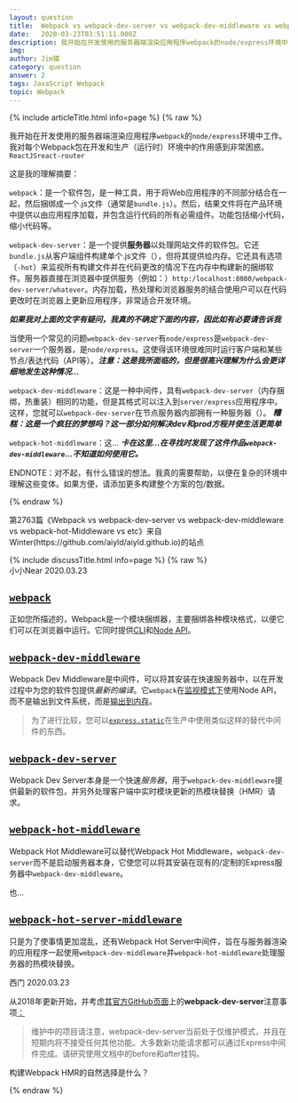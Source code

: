 ```yaml
---
layout: question
title:  Webpack vs webpack-dev-server vs webpack-dev-middleware vs webpack-hot-Middleware vs etc
date:   2020-03-23T03:51:11.000Z
description: 我开始在开发使用的服务器端渲染应用程序webpack的node/express环境中工作。我对每个Webpack包在开发和生产（运行时）环境中的作用感到非...
img: 
author: Jim猿
category: question
answer: 2
tags: JavaScript Webpack
topic: Webpack
---
```

<div class="article-root">
  <div class="article">
    {% include articleTitle.html info=page %}
    {% raw %}
    <div class="article-content"><p><font style="vertical-align: inherit;"><font style="vertical-align: inherit;">我开始在</font><font style="vertical-align: inherit;">开发使用的</font><font style="vertical-align: inherit;">服务器端渲染应用程序</font></font><code>webpack</code><font style="vertical-align: inherit;"><font style="vertical-align: inherit;">的</font></font><code>node/express</code><font style="vertical-align: inherit;"><font style="vertical-align: inherit;">环境中</font><font style="vertical-align: inherit;">工作</font><font style="vertical-align: inherit;">。</font><font style="vertical-align: inherit;">我对每个Webpack包在开发和生产（运行时）环境中的作用感到非常困惑。</font></font><code>ReactJS</code><font style="vertical-align: inherit;"></font><code>react-router</code><font style="vertical-align: inherit;"></font></p>

<p><font style="vertical-align: inherit;"><font style="vertical-align: inherit;">这是我的理解摘要：</font></font></p>

<p><code>webpack</code><font style="vertical-align: inherit;"><font style="vertical-align: inherit;">：是一个软件包，是一种工具，用于将Web应用程序的不同部分结合在一起，然后捆绑成一个.js文件（通常是</font></font><code>bundle.js</code><font style="vertical-align: inherit;"><font style="vertical-align: inherit;">）。</font><font style="vertical-align: inherit;">然后，结果文件将在产品环境中提供以由应用程序加载，并包含运行代码的所有必需组件。</font><font style="vertical-align: inherit;">功能包括缩小代码，缩小代码等。</font></font></p>

<p><code>webpack-dev-server</code><font style="vertical-align: inherit;"><font style="vertical-align: inherit;">：是一个提供</font></font><strong><font style="vertical-align: inherit;"><font style="vertical-align: inherit;">服务器</font></font></strong><font style="vertical-align: inherit;"><font style="vertical-align: inherit;">以处理网站文件</font><font style="vertical-align: inherit;">的软件包</font><font style="vertical-align: inherit;">。</font><font style="vertical-align: inherit;">它还</font></font><code>bundle.js</code><font style="vertical-align: inherit;"><font style="vertical-align: inherit;">从客户端组件</font><font style="vertical-align: inherit;">构建单个.js文件（</font><font style="vertical-align: inherit;">），但将其提供给内存。</font><font style="vertical-align: inherit;">它还具有选项（</font></font><code>-hot</code><font style="vertical-align: inherit;"><font style="vertical-align: inherit;">）来监视所有构建文件并在代码更改的情况下在内存中构建新的捆绑软件。</font><font style="vertical-align: inherit;">服务器直接在浏览器中提供服务（例如：）</font></font><code>http:/localhost:8080/webpack-dev-server/whatever</code><font style="vertical-align: inherit;"><font style="vertical-align: inherit;">。</font><font style="vertical-align: inherit;">内存加载，热处理和浏览器服务的结合使用户可以在代码更改时在浏览器上更新应用程序，非常适合开发环境。</font></font></p>

<p><strong><em><font style="vertical-align: inherit;"><font style="vertical-align: inherit;">如果我对上面的文字有疑问，我真的不确定下面的内容，因此如有必要请告诉我</font></font></em></strong></p>

<p><font style="vertical-align: inherit;"><font style="vertical-align: inherit;">当使用一个常见的问题</font></font><code>webpack-dev-server</code><font style="vertical-align: inherit;"><font style="vertical-align: inherit;">有</font></font><code>node/express</code><font style="vertical-align: inherit;"><font style="vertical-align: inherit;">是</font></font><code>webpack-dev-server</code><font style="vertical-align: inherit;"><font style="vertical-align: inherit;">一个服务器，是</font></font><code>node/express</code><font style="vertical-align: inherit;"><font style="vertical-align: inherit;">。</font><font style="vertical-align: inherit;">这使得该环境很难同时运行客户端和某些节点/表达代码（API等）。</font></font><strong><em><font style="vertical-align: inherit;"><font style="vertical-align: inherit;">注意：这是我所面临的，但是很高兴理解为什么会更详细地发生这种情况...</font></font></em></strong></p>

<p><code>webpack-dev-middleware</code><font style="vertical-align: inherit;"><font style="vertical-align: inherit;">：这是一种中间件，具有</font></font><code>webpack-dev-server</code><font style="vertical-align: inherit;"><font style="vertical-align: inherit;">（内存捆绑，热重装）</font><font style="vertical-align: inherit;">相同的功能</font><font style="vertical-align: inherit;">，但是其格式可以注入到</font></font><code>server/express</code><font style="vertical-align: inherit;"><font style="vertical-align: inherit;">应用程序中。</font><font style="vertical-align: inherit;">这样，您就可以</font></font><code>webpack-dev-server</code><font style="vertical-align: inherit;"><font style="vertical-align: inherit;">在节点服务器内部</font><font style="vertical-align: inherit;">拥有一种服务器（</font><font style="vertical-align: inherit;">）。  </font></font><strong><em><font style="vertical-align: inherit;"><font style="vertical-align: inherit;">糟糕：这是一个疯狂的梦想吗？</font><font style="vertical-align: inherit;">这一部分如何解决dev和prod方程并使生活更简单</font></font></em></strong></p>

<p><code>webpack-hot-middleware</code><font style="vertical-align: inherit;"><font style="vertical-align: inherit;">：这... </font></font><strong><em><font style="vertical-align: inherit;"><font style="vertical-align: inherit;">卡在这里...在寻找时发现了这件作品</font></font><code>webpack-dev-middleware</code><font style="vertical-align: inherit;"><font style="vertical-align: inherit;">...不知道如何使用它。</font></font></em></strong> </p>

<p><font style="vertical-align: inherit;"><font style="vertical-align: inherit;">ENDNOTE：对不起，有什么错误的想法。</font><font style="vertical-align: inherit;">我真的需要帮助，以便在复杂的环境中理解这些变体。</font><font style="vertical-align: inherit;">如果方便，请添加更多构建整个方案的包/数据。</font></font></p></div>
    {% endraw %}
  </div>
  <p class="winter_mark">第2763篇《Webpack vs webpack-dev-server vs webpack-dev-middleware vs webpack-hot-Middleware vs etc》来自Winter(https://github.com/aiyld/aiyld.github.io)的站点</p>
  <div class="discuss-wrapper">
    {% include discussTitle.html info=page %}
    {% raw %}
    <div class="discuss-item">
        <div class="discuss-parent">
          <div class="discuss-meta">
            <span class="discuss-user">小小Near</span>
            <span class="discuss-time">2020.03.23</span>
          </div>
          <div class="discuss-comment"><h2><a href="https://webpack.js.org/" rel="noreferrer"><code>webpack</code></a></h2>

<p><font style="vertical-align: inherit;"><font style="vertical-align: inherit;">正如您所描述的，Webpack是一个模块捆绑器，主要捆绑各种模块格式，以便它们可以在浏览器中运行。</font><font style="vertical-align: inherit;">它同时提供</font></font><a href="https://webpack.js.org/api/cli/" rel="noreferrer"><font style="vertical-align: inherit;"><font style="vertical-align: inherit;">CLI</font></font></a><font style="vertical-align: inherit;"><font style="vertical-align: inherit;">和</font></font><a href="https://webpack.js.org/api/node/" rel="noreferrer"><font style="vertical-align: inherit;"><font style="vertical-align: inherit;">Node API</font></font></a><font style="vertical-align: inherit;"><font style="vertical-align: inherit;">。</font></font></p>

<h2><a href="https://github.com/webpack/webpack-dev-middleware" rel="noreferrer"><code>webpack-dev-middleware</code></a></h2>

<p><font style="vertical-align: inherit;"><font style="vertical-align: inherit;">Webpack Dev Middleware是中间件，可以将其安装在快速服务器中，以</font><font style="vertical-align: inherit;">在开发过程中为您的软件包</font><font style="vertical-align: inherit;">提供</font></font><em><font style="vertical-align: inherit;"><font style="vertical-align: inherit;">最新的编译</font></font></em><font style="vertical-align: inherit;"><font style="vertical-align: inherit;">。</font><font style="vertical-align: inherit;">它</font></font><code>webpack</code><font style="vertical-align: inherit;"><font style="vertical-align: inherit;">在</font></font><a href="https://webpack.js.org/api/node/#watching" rel="noreferrer"><font style="vertical-align: inherit;"><font style="vertical-align: inherit;">监视模式下</font></font></a><font style="vertical-align: inherit;"><font style="vertical-align: inherit;">使用</font><font style="vertical-align: inherit;">Node API，</font><font style="vertical-align: inherit;">而不是输出到文件系统，而是</font></font><a href="https://github.com/webpack/memory-fs" rel="noreferrer"><font style="vertical-align: inherit;"><font style="vertical-align: inherit;">输出到内存</font></font></a><font style="vertical-align: inherit;"><font style="vertical-align: inherit;">。</font></font></p>

<blockquote>
  <p><font style="vertical-align: inherit;"><font style="vertical-align: inherit;">为了进行比较，您可以</font></font><a href="https://expressjs.com/en/starter/static-files.html" rel="noreferrer"><code>express.static</code></a><font style="vertical-align: inherit;"><font style="vertical-align: inherit;">在生产中</font><font style="vertical-align: inherit;">使用类似这样的</font><font style="vertical-align: inherit;">替代中间件的</font><font style="vertical-align: inherit;">东西</font><font style="vertical-align: inherit;">。</font></font></p>
</blockquote>

<h2><a href="https://webpack.js.org/guides/development/#webpack-dev-server" rel="noreferrer"><code>webpack-dev-server</code></a></h2>

<p><font style="vertical-align: inherit;"><font style="vertical-align: inherit;">Webpack Dev Server本身是一个快速</font></font><em><font style="vertical-align: inherit;"><font style="vertical-align: inherit;">服务器</font></font></em><font style="vertical-align: inherit;"><font style="vertical-align: inherit;">，用于</font></font><code>webpack-dev-middleware</code><font style="vertical-align: inherit;"><font style="vertical-align: inherit;">提供最新的软件包，并另外处理客户端中实时模块更新的热模块替换（HMR）请求。</font></font></p>

<h2><a href="https://github.com/glenjamin/webpack-hot-middleware" rel="noreferrer"><code>webpack-hot-middleware</code></a></h2>

<p><font style="vertical-align: inherit;"><font style="vertical-align: inherit;">Webpack Hot Middleware可以替代Webpack Hot Middleware，</font></font><code>webpack-dev-server</code><font style="vertical-align: inherit;"><font style="vertical-align: inherit;">而不是启动服务器本身，它使您可以将其安装在现有的/定制的Express服务器中</font></font><code>webpack-dev-middleware</code><font style="vertical-align: inherit;"><font style="vertical-align: inherit;">。</font></font></p>

<p><font style="vertical-align: inherit;"><font style="vertical-align: inherit;">也...</font></font></p>

<h2><a href="https://github.com/60frames/webpack-hot-server-middleware" rel="noreferrer"><code>webpack-hot-server-middleware</code></a></h2>

<p><font style="vertical-align: inherit;"><font style="vertical-align: inherit;">只是为了使事情更加混乱，还有Webpack Hot Server中间件，旨在与</font><font style="vertical-align: inherit;">服务器渲染的应用程序</font><font style="vertical-align: inherit;">一起使用</font></font><code>webpack-dev-middleware</code><font style="vertical-align: inherit;"><font style="vertical-align: inherit;">并</font></font><code>webpack-hot-middleware</code><font style="vertical-align: inherit;"><font style="vertical-align: inherit;">处理服务器的热模块替换。</font></font></p></div>
        </div></div><div class="discuss-item">
        <div class="discuss-parent">
          <div class="discuss-meta">
            <span class="discuss-user">西门</span>
            <span class="discuss-time">2020.03.23</span>
          </div>
          <div class="discuss-comment"><p><font style="vertical-align: inherit;"><font style="vertical-align: inherit;">从2018年更新开始，并考虑</font><a href="https://github.com/webpack/webpack-dev-server" rel="noreferrer"><font style="vertical-align: inherit;">其官方GitHub页面</font></a><font style="vertical-align: inherit;">上</font><font style="vertical-align: inherit;">的</font></font><strong><font style="vertical-align: inherit;"><font style="vertical-align: inherit;">webpack-dev-server</font></font></strong><font style="vertical-align: inherit;"><font style="vertical-align: inherit;">注意事项</font></font><a href="https://github.com/webpack/webpack-dev-server" rel="noreferrer"><font style="vertical-align: inherit;"><font style="vertical-align: inherit;">：</font></font></a></p>

<blockquote>
  <p><font style="vertical-align: inherit;"><font style="vertical-align: inherit;">维护中的项目请注意，webpack-dev-server当前处于仅维护模式，并且在短期内将不接受任何其他功能。</font><font style="vertical-align: inherit;">大多数新功能请求都可以通过Express中间件完成。</font><font style="vertical-align: inherit;">请研究使用文档中的before和after挂钩。</font></font></p>
</blockquote>

<p><font style="vertical-align: inherit;"><font style="vertical-align: inherit;">构建Webpack HMR的自然选择是什么？ </font></font></p></div>
        </div></div>
    {% endraw %}
  </div>
<div>
